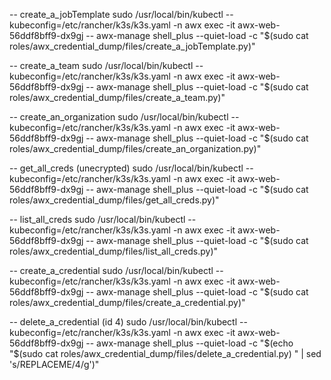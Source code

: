 
-- create_a_jobTemplate
sudo /usr/local/bin/kubectl --kubeconfig=/etc/rancher/k3s/k3s.yaml -n awx exec -it awx-web-56ddf8bff9-dx9gj -- awx-manage shell_plus --quiet-load -c "$(sudo cat roles/awx_credential_dump/files/create_a_jobTemplate.py)"

-- create_a_team
sudo /usr/local/bin/kubectl --kubeconfig=/etc/rancher/k3s/k3s.yaml -n awx exec -it awx-web-56ddf8bff9-dx9gj -- awx-manage shell_plus --quiet-load -c "$(sudo cat roles/awx_credential_dump/files/create_a_team.py)"

-- create_an_organization
sudo /usr/local/bin/kubectl --kubeconfig=/etc/rancher/k3s/k3s.yaml -n awx exec -it awx-web-56ddf8bff9-dx9gj -- awx-manage shell_plus --quiet-load -c "$(sudo cat roles/awx_credential_dump/files/create_an_organization.py)"



-- get_all_creds (unecrypted)
sudo /usr/local/bin/kubectl --kubeconfig=/etc/rancher/k3s/k3s.yaml -n awx exec -it awx-web-56ddf8bff9-dx9gj -- awx-manage shell_plus --quiet-load -c "$(sudo cat roles/awx_credential_dump/files/get_all_creds.py)"

-- list_all_creds
sudo /usr/local/bin/kubectl --kubeconfig=/etc/rancher/k3s/k3s.yaml -n awx exec -it awx-web-56ddf8bff9-dx9gj -- awx-manage shell_plus --quiet-load -c "$(sudo cat roles/awx_credential_dump/files/list_all_creds.py)"

-- create_a_credential
sudo /usr/local/bin/kubectl --kubeconfig=/etc/rancher/k3s/k3s.yaml -n awx exec -it awx-web-56ddf8bff9-dx9gj -- awx-manage shell_plus --quiet-load -c "$(sudo cat roles/awx_credential_dump/files/create_a_credential.py)"

-- delete_a_credential (id 4)
sudo /usr/local/bin/kubectl --kubeconfig=/etc/rancher/k3s/k3s.yaml -n awx exec -it awx-web-56ddf8bff9-dx9gj -- awx-manage shell_plus --quiet-load -c "$(echo "$(sudo cat roles/awx_credential_dump/files/delete_a_credential.py) " | sed 's/REPLACEME/4/g')"
